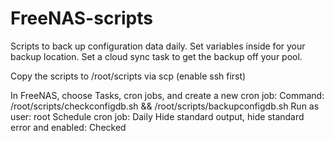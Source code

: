 # FreeNAS-scripts
Scripts to back up configuration data daily. Set variables inside for your backup location. Set a cloud sync task to get the backup off your pool.

Copy the scripts to /root/scripts via scp (enable ssh first)

In FreeNAS, choose Tasks, cron jobs, and create a new cron job:
Command: /root/scripts/checkconfigdb.sh && /root/scripts/backupconfigdb.sh
Run as user: root
Schedule cron job: Daily
Hide standard output, hide standard error and enabled: Checked
